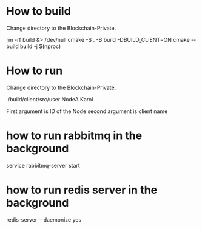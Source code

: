 # How to build
Change directory to the Blockchain-Private.

rm -rf build &> /dev/null
cmake -S . -B build -DBUILD_CLIENT=ON
cmake --build build -j $(nproc)

# How to run
Change directory to the Blockchain-Private.

./build/client/src/user NodeA Karol

First argument is ID of the Node
second argument is client name

# how to run rabbitmq in the background 
service rabbitmq-server start

# how to run redis server in the background
redis-server --daemonize yes